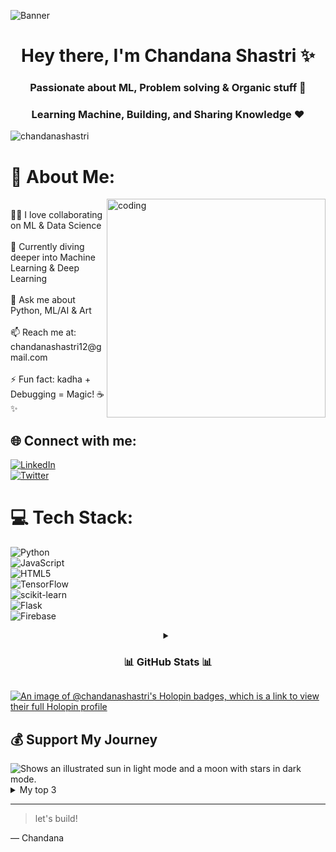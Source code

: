 ![Banner]()

<h1 align="center">Hey there, I'm Chandana Shastri ✨</h1>
<h3 align="center">Passionate about ML, Problem solving & Organic stuff 🚀</h3>
<h3 align="center">Learning Machine, Building, and Sharing Knowledge ❤️</h3>

<p align="left"> <img src="https://komarev.com/ghpvc/?username=chandanashastri&label=Profile%20Visitors&color=0e75b6&style=flat" alt="chandanashastri" /> </p>

# 💫 About Me:
<img align="right" alt="coding" width="350" src="https://i.pinimg.com/originals/e4/26/70/e426702edf874b181aced1e2fa5c6cde.gif">
<br>👩‍💻 I love collaborating on ML & Data Science<br><br>🌱 Currently diving deeper into Machine Learning & Deep Learning <br><br>💬 Ask me about Python, ML/AI & Art<br><br>📫 Reach me at: chandanashastri12@gmail.com<br><br>⚡ Fun fact: kadha + Debugging = Magic! ☕✨<br>

## 🌐 Connect with me:
[![LinkedIn](https://img.shields.io/badge/LinkedIn-%230077B5.svg?logo=linkedin&logoColor=white)](https://linkedin.com/in/chandanashastri)  
[![Twitter](https://img.shields.io/badge/Twitter-%231DA1F2.svg?logo=Twitter&logoColor=white)](https://twitter.com/shastrichandana)  
 

# 💻 Tech Stack:
![Python](https://img.shields.io/badge/python-3670A0?style=for-the-badge&logo=python&logoColor=ffdd54)  
![JavaScript](https://img.shields.io/badge/javascript-%23323330.svg?style=for-the-badge&logo=javascript&logoColor=%23F7DF1E)  
![HTML5](https://img.shields.io/badge/html5-%23E34F26.svg?style=for-the-badge&logo=html5&logoColor=white)  
![TensorFlow](https://img.shields.io/badge/TensorFlow-%23FF6F00.svg?style=for-the-badge&logo=TensorFlow&logoColor=white)  
![scikit-learn](https://img.shields.io/badge/scikit--learn-%23F7931E.svg?style=for-the-badge&logo=scikit-learn&logoColor=white)  
![Flask](https://img.shields.io/badge/flask-%23000.svg?style=for-the-badge&logo=flask&logoColor=white)  
![Firebase](https://img.shields.io/badge/firebase-%23039BE5.svg?style=for-the-badge&logo=firebase)  


<details align="center">
  <summary font-weight="bold" ><h3> 📊 GitHub Stats 📊 </h3></summary>
  <br>
  
![](https://github-readme-stats.vercel.app/api?username=chandanas03&theme=radical&hide_border=false&include_all_commits=true&count_private=true)<br/>
![](https://github-readme-streak-stats.herokuapp.com/?user=chandanashastri&theme=radical&hide_border=false)<br/>
![](https://github-readme-stats.vercel.app/api/top-langs/?username=chandanas03&theme=radical&hide_border=false&layout=compact)
 
 <br>
</details>

[![An image of @chandanashastri's Holopin badges, which is a link to view their full Holopin profile](https://holopin.me/chandanashastri)](https://holopin.io/@chandanashastri)

## 💰 Support My Journey








<picture>
  <source media="(prefers-color-scheme: dark)" srcset="https://user-images.githubusercontent.com/25423296/163456776-7f95b81a-f1ed-45f7-b7ab-8fa810d529fa.png">
  <source media="(prefers-color-scheme: light)" srcset="https://user-images.githubusercontent.com/25423296/163456779-a8556205-d0a5-45e2-ac17-42d089e3c3f8.png">
  <img alt="Shows an illustrated sun in light mode and a moon with stars in dark mode." src="https://user-images.githubusercontent.com/25423296/163456779-a8556205-d0a5-45e2-ac17-42d089e3c3f8.png">
</picture>

<details>
<summary>My top 3</summary>


| Rank | Languages |
|-----:|-----------|
|     1| python    |
|     2| R.        |
|     3| web dev   |

</details>


---
> let's build!

— Chandana





